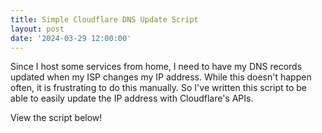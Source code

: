 ```yaml
---
title: Simple Cloudflare DNS Update Script
layout: post
date: '2024-03-29 12:00:00'
---
```


Since I host some services from home, I need to have my DNS records updated when my ISP changes my IP address. While this doesn't happen often, it is frustrating to do this manually. So I've written this script to be able to easily update the IP address with Cloudflare's APIs.

View the script below! 
 
<script src="https://gist.github.com/KyleK1782/aec918521f7da526453e086451a9069c.js"></script>